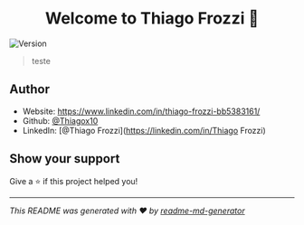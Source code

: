 <h1 align="center">Welcome to Thiago Frozzi 👋</h1>
<p>
  <img alt="Version" src="https://img.shields.io/badge/version-1.0-blue.svg?cacheSeconds=2592000" />
</p>

> teste

## Author

* Website: https://www.linkedin.com/in/thiago-frozzi-bb5383161/
* Github: [@Thiagox10](https://github.com/Thiagox10)
* LinkedIn: [@Thiago Frozzi](https://linkedin.com/in/Thiago Frozzi)

## Show your support

Give a ⭐️ if this project helped you!

***
_This README was generated with ❤️ by [readme-md-generator](https://github.com/kefranabg/readme-md-generator)_